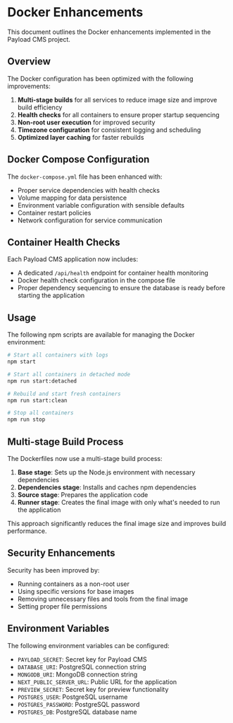 # Docker Enhancements

This document outlines the Docker enhancements implemented in the Payload CMS project.

## Overview

The Docker configuration has been optimized with the following improvements:

1. **Multi-stage builds** for all services to reduce image size and improve build efficiency
2. **Health checks** for all containers to ensure proper startup sequencing
3. **Non-root user execution** for improved security
4. **Timezone configuration** for consistent logging and scheduling
5. **Optimized layer caching** for faster rebuilds

## Docker Compose Configuration

The `docker-compose.yml` file has been enhanced with:

- Proper service dependencies with health checks
- Volume mapping for data persistence
- Environment variable configuration with sensible defaults
- Container restart policies
- Network configuration for service communication

## Container Health Checks

Each Payload CMS application now includes:

- A dedicated `/api/health` endpoint for container health monitoring
- Docker health check configuration in the compose file
- Proper dependency sequencing to ensure the database is ready before starting the application

## Usage

The following npm scripts are available for managing the Docker environment:

```bash
# Start all containers with logs
npm start

# Start all containers in detached mode
npm run start:detached

# Rebuild and start fresh containers
npm run start:clean

# Stop all containers
npm run stop
```

## Multi-stage Build Process

The Dockerfiles now use a multi-stage build process:

1. **Base stage**: Sets up the Node.js environment with necessary dependencies
2. **Dependencies stage**: Installs and caches npm dependencies
3. **Source stage**: Prepares the application code
4. **Runner stage**: Creates the final image with only what's needed to run the application

This approach significantly reduces the final image size and improves build performance.

## Security Enhancements

Security has been improved by:

- Running containers as a non-root user
- Using specific versions for base images
- Removing unnecessary files and tools from the final image
- Setting proper file permissions

## Environment Variables

The following environment variables can be configured:

- `PAYLOAD_SECRET`: Secret key for Payload CMS
- `DATABASE_URI`: PostgreSQL connection string
- `MONGODB_URI`: MongoDB connection string
- `NEXT_PUBLIC_SERVER_URL`: Public URL for the application
- `PREVIEW_SECRET`: Secret key for preview functionality
- `POSTGRES_USER`: PostgreSQL username
- `POSTGRES_PASSWORD`: PostgreSQL password
- `POSTGRES_DB`: PostgreSQL database name
